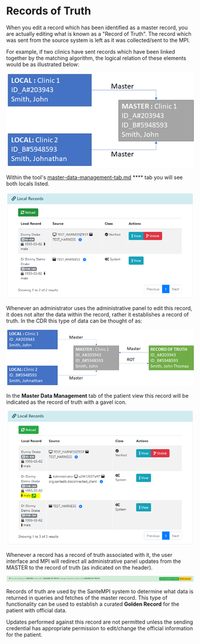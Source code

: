 # Records of Truth

When you edit a record which has been identified as a master record, you are actually editing what is known as a "Record of Truth". The record which was sent from the source system is left as it was collected/sent to the MPI.&#x20;

For example, if two clinics have sent records which have been linked together by the matching algorithm, the logical relation of these elements would be as illustrated below:

![](<../../.gitbook/assets/image (23).png>)

Within the tool's [master-data-management-tab.md](../../user-guides/santempi/the-patient-dashboard/master-data-management-tab.md "mention") **** tab you will see both locals listed.

![](<../../.gitbook/assets/image (428).png>)

Whenever an administrator uses the administrative panel to edit this record, it does not alter the data within the record, rather it establishes a record of truth. In the CDR this type of data can be thought of as:

![](<../../.gitbook/assets/image (137).png>)

In the **Master Data Management** tab of the patient view this record will be indicated as the record of truth with a gavel icon.

![](<../../.gitbook/assets/image (432) (1) (1).png>)

Whenever a record has a record of truth associated with it, the user interface and MPI will redirect all administrative panel updates from the MASTER to the record of truth (as indicated on the header).

![](<../../.gitbook/assets/image (434) (1).png>)

Records of truth are used by the SanteMPI system to determine what data is returned in queries and fetches of the master record. This type of functionality can be used to establish a curated **Golden Record** for the patient with official data.

Updates performed against this record are not permitted unless the sending credential has appropriate permission to edit/change the official information for the patient.
